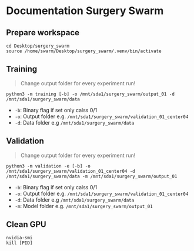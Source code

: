 # Documentation Surgery Swarm
## Prepare workspace
```
cd Desktop/surgery_swarm
source /home/swarm/Desktop/surgery_swarm/.venv/bin/activate
```
## Training
> Change output folder for every experiment run! 
```
python3 -m training [-b] -o /mnt/sda1/surgery_swarm/output_01 -d /mnt/sda1/surgery_swarm/data
```
- `-b`: Binary flag if set only calss 0/1
- `-o`: Output folder e.g. `/mnt/sda1/surgery_swarm/validation_01_center04`
- `-d`: Data folder e.g `/mnt/sda1/surgery_swarm/data`
## Validation
> Change output folder for every experiment run! 
```
python3 -m validation -e [-b] -o /mnt/sda1/surgery_swarm/validation_01_center04 -d /mnt/sda1/surgery_swarm/data -m /mnt/sda1/surgery_swarm/output_01
```
- `-b`: Binary flag if set only calss 0/1
- `-o`: Output folder e.g. `/mnt/sda1/surgery_swarm/validation_01_center04`
- `-d`: Data folder e.g `/mnt/sda1/surgery_swarm/data`
- `-m`: Model folder e.g. `/mnt/sda1/surgery_swarm/output_01`

## Clean GPU
```
nvidia-smi
kill [PID]
```